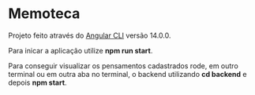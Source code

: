 # Memoteca

Projeto feito através do [Angular CLI](https://github.com/angular/angular-cli) versão 14.0.0.

Para inicar a aplicação utilize <b>npm run start</b>.

Para conseguir visualizar os pensamentos cadastrados rode, em outro terminal ou em outra aba no terminal, o backend utilizando <b>cd backend</b> e depois <b>npm start</b>.
